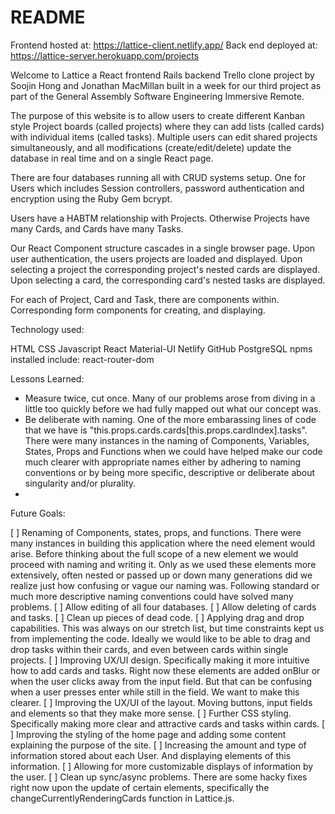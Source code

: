 # README
Frontend hosted at: https://lattice-client.netlify.app/
Back end deployed at: https://lattice-server.herokuapp.com/projects

Welcome to Lattice a React frontend Rails backend Trello clone project by Soojin Hong and Jonathan MacMillan built in a week for our third project as part of the General Assembly Software Engineering Immersive Remote.

The purpose of this website is to allow users to create different Kanban style Project boards (called projects) where they can add lists (called cards) with individual items (called tasks). Multiple users can edit shared projects simultaneously, and all modifications (create/edit/delete) update the database in real time and on a single React page.


There are four databases running all with CRUD systems setup. One for Users which includes Session controllers, password authentication and encryption using the Ruby Gem bcrypt.

Users have a HABTM relationship with Projects. Otherwise Projects have many Cards, and Cards have many Tasks.

Our React Component structure cascades in a single browser page. Upon user authentication, the users projects are loaded and displayed. Upon selecting a project the corresponding project's nested cards are displayed. Upon selecting a card, the corresponding card's nested tasks are displayed.

For each of Project, Card and Task, there are components within. Corresponding form components for creating, and displaying.

Technology used:

HTML
CSS
Javascript
React
Material-UI
Netlify
GitHub
PostgreSQL
npms installed include: react-router-dom



Lessons Learned:

- Measure twice, cut once. Many of our problems arose from diving in a little too quickly before we had fully mapped out what our concept was.
- Be deliberate with naming. One of the more embarassing lines of code that we have is "this.props.cards.cards[this.props.cardIndex].tasks".  There were many instances in the naming of Components, Variables, States, Props and Functions when we could have helped make our code much clearer with appropriate names either by adhering to naming conventions or by being more specific, descriptive or deliberate about singularity and/or plurality.
-



Future Goals:

[  ] Renaming of Components, states, props, and functions. There were many instances in building this application where the need element would arise. Before thinking about the full scope of a new element we would proceed with naming and writing it. Only as we used these elements more extensively, often nested or passed up or down many generations did we realize just how confusing or vague our naming was. Following standard or much more descriptive naming conventions could have solved many problems.
[  ] Allow editing of all four databases.
[ ] Allow deleting of cards and tasks.
[ ] Clean up pieces of dead code.
[ ] Applying drag and drop capabilities. This was always on our stretch list, but time constraints kept us from implementing the code. Ideally we would like to be able to drag and drop tasks within their cards, and even between cards within single projects.
[ ] Improving UX/UI design. Specifically making it more intuitive how to add cards and tasks. Right now these elements are added onBlur or when the user clicks away from the input field. But that can be confusing when a user presses enter while still in the field. We want to make this clearer.
[ ] Improving the UX/UI of the layout. Moving buttons, input fields and elements so that they make more sense.
[ ] Further CSS styling. Specifically making more clear and attractive cards and tasks within cards.
[ ] Improving the styling of the home page and adding some content explaining the purpose of the site.
[ ] Increasing the amount and type of information stored about each User.  And displaying elements of this information.
[ ] Allowing for more customizable displays of information by the user.
[ ] Clean up sync/async problems. There are some hacky fixes right now upon the update of certain elements, specifically the changeCurrentlyRenderingCards function in Lattice.js. 
